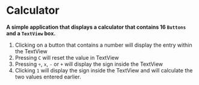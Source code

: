 # Calculator
**A simple application that displays a calculator that contains 16 `Buttons` and a `TextView` box.**
1. Clicking on a button that contains a number will display the entry within the TextView
2. Pressing `C` will reset the value in TextView
3. Pressing `÷`, `x`, `-` or `+` will display the sign inside the TextView
4. Clicking `1` will display the sign inside the TextView and will calculate the two values entered earlier.
